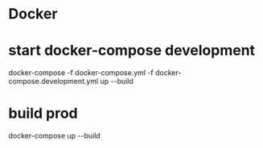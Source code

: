# Docker

# start docker-compose development

docker-compose -f docker-compose.yml -f docker-compose.development.yml up --build

# build prod

docker-compose up --build
